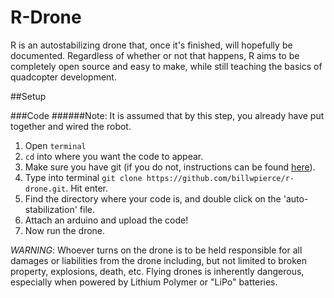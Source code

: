 # R-Drone
R is an autostabilizing drone that, once it's finished, will hopefully be documented. Regardless of whether or not that happens, R aims to be completely open source and easy to make, while still teaching the basics of quadcopter development.

##Setup

###Code
######Note: It is assumed that by this step, you already have put together and wired the robot.
1. Open `terminal`
2. `cd` into where you want the code to appear.
3. Make sure you have git (if you do not, instructions can be found [here](https://git-scm.com/book/en/v2/Getting-Started-Installing-Git)).
4. Type into terminal `git clone https://github.com/billwpierce/r-drone.git`. Hit enter.
5. Find the directory where your code is, and double click on the 'auto-stabilization' file.
6. Attach an arduino and upload the code!
7. Now run the drone.

*WARNING*: Whoever turns on the drone is to be held responsible for all damages or liabilities from the drone including, but not limited to broken property, explosions, death, etc. Flying drones is inherently dangerous, especially when powered by Lithium Polymer or "LiPo" batteries.